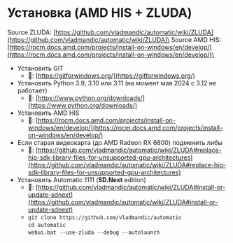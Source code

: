 # Установка (AMD HIS + ZLUDA)

Source ZLUDA: [https://github.com/vladmandic/automatic/wiki/ZLUDA](https://github.com/vladmandic/automatic/wiki/ZLUDA)\
Source AMD HIS: [https://rocm.docs.amd.com/projects/install-on-windows/en/develop/](https://rocm.docs.amd.com/projects/install-on-windows/en/develop/)\


* Установить GIT
  * 🔗: [https://gitforwindows.org/](https://gitforwindows.org/)
* Установить Python 3.9, 3.10 или 3.11 (на момент мая 2024 с 3.12 не работает)
  * 🔗: [https://www.python.org/downloads/](https://www.python.org/downloads/)
* Установить AMD HIS
  * 🔗: [https://rocm.docs.amd.com/projects/install-on-windows/en/develop/](https://rocm.docs.amd.com/projects/install-on-windows/en/develop/)
* Если старая видеокарта (до AMD Radeon RX 6800) подменить либы
  * 🔗: [https://github.com/vladmandic/automatic/wiki/ZLUDA#replace-hip-sdk-library-files-for-unsupported-gpu-architectures](https://github.com/vladmandic/automatic/wiki/ZLUDA#replace-hip-sdk-library-files-for-unsupported-gpu-architectures)
* Установить Automatic 1111 (**SD.Next** edition)
  * 🔗: [https://github.com/vladmandic/automatic/wiki/ZLUDA#install-or-update-sdnext](https://github.com/vladmandic/automatic/wiki/ZLUDA#install-or-update-sdnext)
  * `git clone https://github.com/vladmandic/automatic`\
    `cd automatic`\
    `webui.bat --use-zluda --debug --autolaunch`



